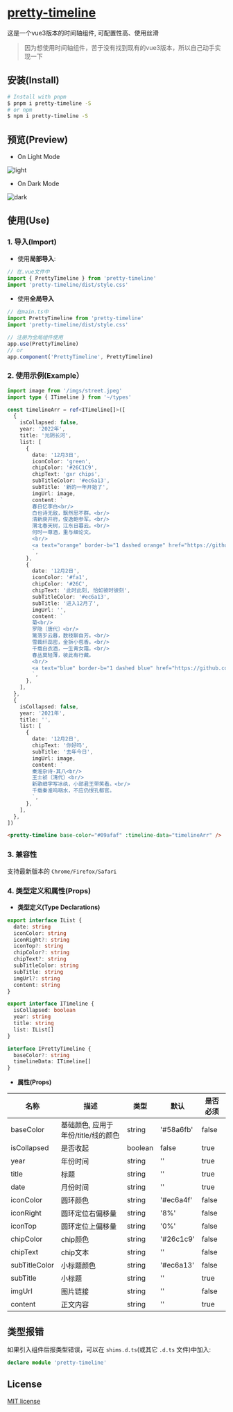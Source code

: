 # [pretty-timeline](https://github.com/guxuerui/pretty-timeline)

这是一个vue3版本的时间轴组件, 可配置性高、使用丝滑

> 因为想使用时间轴组件，苦于没有找到现有的vue3版本，所以自己动手实现一下

## 安装(Install)

```sh
# Install with pnpm
$ pnpm i pretty-timeline -S
# or npm
$ npm i pretty-timeline -S
```

## 预览(Preview)

- On Light Mode

![light](https://user-images.githubusercontent.com/23629097/205476617-3710f1c4-4f43-422b-9f26-1eea3416dbfb.png)

- On Dark Mode

![dark](https://user-images.githubusercontent.com/23629097/205476620-9590cd43-3ebc-45d1-b115-46eefa2407ca.png)

## 使用(Use)

### 1. 导入(Import)

- 使用**局部导入**:

```ts
// 在.vue文件中
import { PrettyTimeline } from 'pretty-timeline'
import 'pretty-timeline/dist/style.css'
```

- 使用**全局导入**

```ts
// 在main.ts中
import PrettyTimeline from 'pretty-timeline'
import 'pretty-timeline/dist/style.css'

// 注册为全局组件使用
app.use(PrettyTimeline)
// or
app.component('PrettyTimeline', PrettyTimeline)
```

### 2. 使用示例(Example）

```ts
import image from '/imgs/street.jpeg'
import type { ITimeline } from '~/types'

const timelineArr = ref<ITimeline[]>([
  {
    isCollapsed: false,
    year: '2022年',
    title: '光阴长河',
    list: [
      {
        date: '12月3日',
        iconColor: 'green',
        chipColor: '#26C1C9',
        chipText: 'gxr chips',
        subTitleColor: '#ec6a13',
        subTitle: '新的一年开始了',
        imgUrl: image,
        content: `
        春日忆李白<br/>
        白也诗无敌，飘然思不群。<br/>
        清新庾开府，俊逸鲍参军。<br/>
        渭北春天树，江东日暮云。<br/>
        何时一尊酒，重与细论文。
        <br/>
        <a text="orange" border-b="1 dashed orange" href="https://github.com/guxuerui" target="_blank">我的Github</a>
        `,
      },
      {
        date: '12月2日',
        iconColor: '#fa1',
        chipColor: '#26C',
        chipText: '此时此刻, 恰如彼时彼刻',
        subTitleColor: '#ec6a13',
        subTitle: '进入12月了',
        imgUrl: '',
        content: `
        菊<br/>
        罗隐〔唐代〕<br/>
        篱落岁云暮，数枝聊自芳。<br/>
        雪裁纤蕊密，金拆小苞香。<br/>
        千载白衣酒，一生青女霜。<br/>
        春丛莫轻薄，彼此有行藏。
        <br/>
        <a text="blue" border-b="1 dashed blue" href="https://github.com/guxuerui" target="_blank">我的Github</a>
        `,
      },
    ],
  },
  {
    isCollapsed: false,
    year: '2021年',
    title: '',
    list: [
      {
        date: '12月2日',
        chipText: '你好吗',
        subTitle: '去年今日',
        imgUrl: image,
        content: `
        秦淮杂诗·其八<br/>
        王士祯〔清代〕<br/>
        新歌细字写冰纨，小部君王带笑看。<br/>
        千载秦淮呜咽水，不应仍恨孔都官。
        `,
      },
    ],
  },
])
```

```html
<pretty-timeline base-color="#09afaf" :timeline-data="timelineArr" />
```

### 3. 兼容性

支持最新版本的 `Chrome/Firefox/Safari`

### 4. 类型定义和属性(Props)

- **类型定义(Type Declarations)**

```ts
export interface IList {
  date: string
  iconColor: string
  iconRight?: string
  iconTop?: string
  chipColor?: string
  chipText?: string
  subTitleColor: string
  subTitle: string
  imgUrl?: string
  content: string
}

export interface ITimeline {
  isCollapsed: boolean
  year: string
  title: string
  list: IList[]
}

interface IPrettyTimeline {
  baseColor?: string
  timelineData: ITimeline[]
}
```

- **属性(Props)**

|名称|描述|类型|默认|是否必须|
|---|---|---|---|---|
|baseColor|基础颜色, 应用于年份/title/线的颜色|string|'#58a6fb'|false|
|isCollapsed|是否收起|boolean|false|true|
|year|年份时间|string|''|true|
|title|标题|string|''|true|
|date|月份时间|string|''|true|
|iconColor|圆环颜色|string|'#ec6a4f'|false|
|iconRight|圆环定位右偏移量|string|'8%'|false|
|iconTop|圆环定位上偏移量|string|'0%'|false|
|chipColor|chip颜色|string|'#26c1c9'|false|
|chipText|chip文本|string|''|false|
|subTitleColor|小标题颜色|string|'#ec6a13'|false|
|subTitle|小标题|string|''|true|
|imgUrl|图片链接|string|''|false|
|content|正文内容|string|''|true|

## 类型报错

如果引入组件后报类型错误，可以在 `shims.d.ts`(或其它 `.d.ts` 文件)中加入:

```ts
declare module 'pretty-timeline'
```

## License

[MIT license](https://github.com/guxuerui/pretty-timeline/blob/main/LICENSE)
